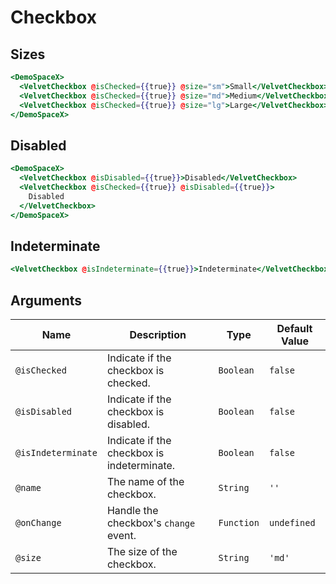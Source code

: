 # Checkbox

## Sizes

```hbs preview-template
<DemoSpaceX>
  <VelvetCheckbox @isChecked={{true}} @size="sm">Small</VelvetCheckbox>
  <VelvetCheckbox @isChecked={{true}} @size="md">Medium</VelvetCheckbox>
  <VelvetCheckbox @isChecked={{true}} @size="lg">Large</VelvetCheckbox>
</DemoSpaceX>
```

## Disabled

```hbs preview-template
<DemoSpaceX>
  <VelvetCheckbox @isDisabled={{true}}>Disabled</VelvetCheckbox>
  <VelvetCheckbox @isChecked={{true}} @isDisabled={{true}}>
    Disabled
  </VelvetCheckbox>
</DemoSpaceX>
```

## Indeterminate

```hbs preview-template
<VelvetCheckbox @isIndeterminate={{true}}>Indeterminate</VelvetCheckbox>
```

## Arguments

| Name               | Description                                | Type       | Default Value |
| ------------------ | ------------------------------------------ | ---------- | ------------- |
| `@isChecked`       | Indicate if the checkbox is checked.       | `Boolean`  | `false`       |
| `@isDisabled`      | Indicate if the checkbox is disabled.      | `Boolean`  | `false`       |
| `@isIndeterminate` | Indicate if the checkbox is indeterminate. | `Boolean`  | `false`       |
| `@name`            | The name of the checkbox.                  | `String`   | `''`          |
| `@onChange`        | Handle the checkbox's `change` event.      | `Function` | `undefined`   |
| `@size`            | The size of the checkbox.                  | `String`   | `'md'`        |
